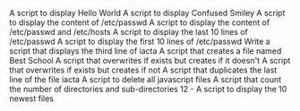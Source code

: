 A script to display Hello World
A script to display Confused Smiley
A script to display the content of /etc/passwd
A script to display the content of /etc/passwd and /etc/hosts
A script to display the last 10 lines of /etc/passwd
A script to display the first 10 lines of /etc/passwd
Write a script that displays the third line of iacta
A script that creates a file named Best School
A script that overwrites if exists but creates if it doesn't
A script that overwrites if exists but creates if not
A script that duplicates the last line of the file iacta
A script to delete all javascript files
A script that count the number of directories and sub-directories
 12 - A script to display the 10 newest files
